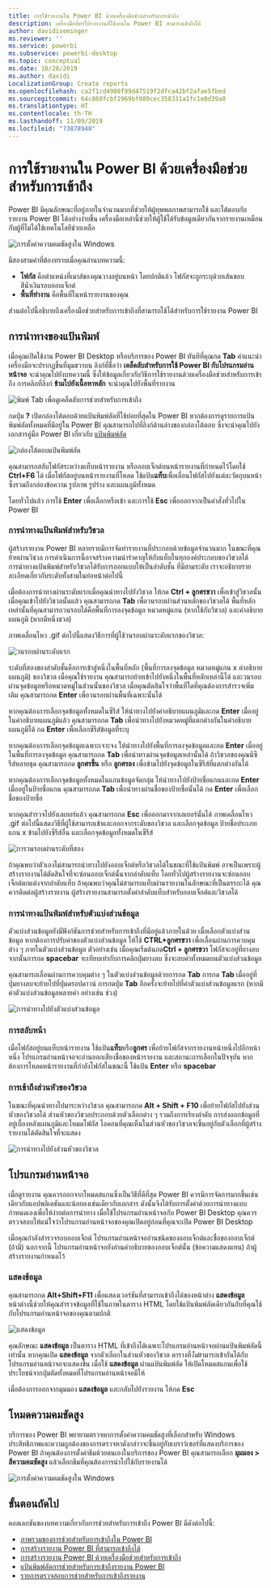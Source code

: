 ```yaml
---
title: การใช้รายงานใน Power BI ด้วยเครื่องมือช่วยสำหรับการเข้าถึง
description: เครื่องมือที่ทำให้รายงานที่ใช้งานใน Power BI สามารถเข้าถึงได้
author: davidiseminger
ms.reviewer: ''
ms.service: powerbi
ms.subservice: powerbi-desktop
ms.topic: conceptual
ms.date: 10/28/2019
ms.author: davidi
LocalizationGroup: Create reports
ms.openlocfilehash: ca2f1cd4908f99d47519f2dfca42bf2afae5fbed
ms.sourcegitcommit: 64c860fcbf2969bf089cec358331a1fc1e0d39a8
ms.translationtype: HT
ms.contentlocale: th-TH
ms.lasthandoff: 11/09/2019
ms.locfileid: "73878948"
---
```

# <a name="consuming-reports-in-power-bi-with-accessibility-tools"></a>การใช้รายงานใน Power BI ด้วยเครื่องมือช่วยสำหรับการเข้าถึง
Power BI มีคุณลักษณะที่อยู่ภายในจำนวนมากที่ช่วยให้ผู้ทุพพลภาพสามารถใช้ และโต้ตอบกับรายงาน Power BI ได้อย่างง่ายขึ้น เครื่องมือเหล่านี้ช่วยให้ผู้ใช้ได้รับข้อมูลเดียวกันจากรายงานเหมือนกับผู้ที่ไม่ได้ใช้เทคโนโลยีช่วยเหลือ

![การตั้งค่าความคมชัดสูงใน Windows](media/desktop-accessibility/accessibility-consuming-tools-01.png)

มีสองสามคำที่ต้องทราบเมื่อคุณอ่านบทความนี้:

* **โฟกัส** คือตำแหน่งที่เมาส์ของคุณวางอยู่บนหน้า โดยปกติแล้ว โฟกัสจะถูกระบุด้วยเส้นขอบสีน้ำเงินรอบออบเจ็กต์
* **พื้นที่ทำงาน** คือพื้นที่ในหน้ารายงานของคุณ

ส่วนต่อไปนี้อธิบายถึงเครื่องมือช่วยสำหรับการเข้าถึงที่สามารถใช้ได้สำหรับการใช้รายงาน Power BI

## <a name="keyboard-navigation"></a>การนำทางของแป้นพิมพ์

เมื่อคุณเปิดใช้งาน Power BI Desktop หรือบริการของ Power BI ทันทีที่คุณกด **Tab** คำแนะนำเครื่องมือจะปรากฏขึ้นที่มุมขวาบน ลิงก์ที่ชื่อว่า **เคล็ดลับสำหรับการใช้ Power BI กับโปรแกรมอ่านหน้าจอ** จะนำคุณไปยังบทความนี้ ซึ่งให้ข้อมูลเกี่ยวกับวิธีการใช้รายงานด้วยเครื่องมือช่วยสำหรับการเข้าถึง การคลิกที่ลิงก์ **ข้ามไปยังเนื้อหาหลัก** จะนำคุณไปยังพื้นที่รายงาน

![พิมพ์ Tab เพื่อดูเคล็ดลับการช่วยสำหรับการเข้าถึง](media/desktop-accessibility/accessibility-consuming-tools-02.png)

กดปุ่ม **?** เปิดกล่องโต้ตอบด้วยแป้นพิมพ์ลัดที่ใช้บ่อยที่สุดใน Power BI หากต้องการดูรายการแป้นพิมพ์ลัดทั้งหมดที่มีอยู่ใน Power BI คุณสามารถไปที่ลิงก์ด้านล่างของกล่องโต้ตอบ ซึ่งจะนำคุณไปยังเอกสารคู่มือ Power BI เกี่ยวกับ [แป้นพิมพ์ลัด](desktop-accessibility-keyboard-shortcuts.md)

![กล่องโต้ตอบแป้นพิมพ์ลัด](media/desktop-accessibility/accessibility-consuming-tools-03.png)

คุณสามารถสลับโฟกัสระหว่างแท็บหน้ารายงาน หรือออบเจ็กต์บนหน้ารายงานที่กำหนดไว้โดยใช้ **Ctrl+F6** ได้ เมื่อโฟกัสอยู่บนหน้ารายงานที่โหลด ใช้แป้น**แท็บ**เพื่อเลื่อนโฟกัสไปยังแต่ละวัตถุบนหน้า ซึ่งรวมถึงกล่องข้อความ รูปภาพ รูปร่าง และแผนภูมิทั้งหมด 

โดยทั่วไปแล้ว การใช้ **Enter** เพื่อเลือกหรือเข้า และการใช้ **Esc** เพื่อออกจากเป็นคำสั่งทั่วไปใน Power BI

### <a name="keyboard-navigation-for-visuals"></a>การนำทางแป้นพิมพ์สำหรับวิชวล

ผู้สร้างรายงาน Power BI หลายรายมีการจัดทำรายงานที่ประกอบด้วยข้อมูลจำนวนมาก ในขณะที่คุณย้ายผ่านวิชวล การดำเนินการนี้อาจสร้างความน่ารำคาญให้กับแท็บในทุกองค์ประกอบของวิชวลได้ การนำทางแป้นพิมพ์สำหรับวิชวลได้รับการออกแบบให้เป็นลำดับชั้น ที่มีสามระดับ เราจะอธิบายรายละเอียดเกี่ยวกับระดับทั้งสามในย่อหน้าต่อไปนี้

เมื่อต้องการนำทางผ่านระดับแรกเมื่อคุณนำทางไปยังวิชวล ให้กด **Ctrl + ลูกศรขวา** เพื่อเข้าสู่วิชวลนั้น เมื่อคุณเข้าไปยังวิชวลนั้นแล้ว คุณสามารถกด **Tab** เพื่อวนรอบผ่านส่วนหลักของวิชวลได้ พื้นที่หลักเหล่านั้นที่คุณสามารถวนรอบได้คือพื้นที่การลงจุดข้อมูล หมวดหมู่แกน (หากใช้กับวิชวล) และคำอธิบายแผนภูมิ (หากมีหนึ่งชวล)

ภาพเคลื่อนไหว .gif ต่อไปนี้แสดงวิธีการที่ผู้ใช้วนรอบผ่านระดับแรกของวิชวล:

![วนรอบผ่านระดับแรก](media/desktop-accessibility/accessibility-consuming-tools-04.gif)

ระดับที่สองของลำดับชั้นคือการเข้าสู่หนึ่งในพื้นที่หลัก (พื้นที่การลงจุดข้อมูล หมวดหมู่แกน x คำอธิบายแผนภูมิ) ของวิชวล เมื่อคุณใช้รายงาน คุณสามารถย้ายเข้าไปยังหนึ่งในพื้นที่หลักเหล่านี้ได้ และวนรอบผ่านจุดข้อมูลหรือหมวดหมู่ในส่วนนั้นของวิชวล เมื่อคุณตัดสินใจว่าพื้นที่ใดที่คุณต้องการสำรวจเพิ่มเติม คุณสามารถกด **Enter** เพื่อวนรอบผ่านพื้นที่เฉพาะนั้นได้

หากคุณต้องการเลือกจุดข้อมูลทั้งหมดในซีรีส์ ให้นำทางไปยังคำอธิบายแผนภูมิและกด **Enter** เมื่ออยู่ในคำอธิบายแผนภูมิแล้ว คุณสามารถกด **Tab** เพื่อนำทางไปยังหมวดหมู่ที่แตกต่างกันในคำอธิบายแผนภูมิได้ กด **Enter** เพื่อเลือกซีรีส์ข้อมูลที่ระบุ

หากคุณต้องการเลือกจุดข้อมูลเฉพาะเจาะจง ให้นำทางไปยังพื้นที่การลงจุดข้อมูลและกด **Enter** เมื่ออยู่ในพื้นที่การลงจุดข้อมูล คุณสามารถกด **Tab** เพื่อนำทางผ่านจุดข้อมูลเหล่านั้นได้ ถ้าวิชวลของคุณมีซีรีส์หลายชุด คุณสามารถกด **ลูกศรขึ้น** หรือ **ลูกศรลง** เพื่อข้ามไปยังจุดข้อมูลในซีรีส์ที่แตกต่างกันได้

หากคุณต้องการเลือกจุดข้อมูลทั้งหมดในแกนข้อมูลจัดกลุ่ม ให้นำทางไปยังป้ายชื่อแกนและกด **Enter** เมื่ออยู่ในป้ายชื่อแกน คุณสามารถกด **Tab** เพื่อนำทางผ่านชื่อของป้ายชื่อนั้นได้ กด **Enter** เพื่อเลือกชื่อของป้ายชื่อ

หากคุณสำรวจไปยังเลเยอร์แล้ว คุณสามารถกด **Esc** เพื่อออกมาจากเลเยอร์นั้นได้ ภาพเคลื่อนไหว .gif ต่อไปนี้แสดงวิธีที่ผู้ใช้สามารถเข้าและออกจากระดับของวิชวล และเลือกจุดข้อมูล ป้ายชื่อประเภทแกน x ข้ามไปยังซีรีส์อื่น และเลือกจุดข้อมูลทั้งหมดในซีรีส์

![การวนรอบผ่านระดับที่สอง](media/desktop-accessibility/accessibility-consuming-tools-05.gif)

ถ้าคุณพบว่าตัวเองไม่สามารถนำทางไปยังออบเจ็กต์หรือวิชวลได้ในขณะที่ใช้แป้นพิมพ์ อาจเป็นเพราะผู้สร้างรายงานได้ตัดสินใจที่จะซ่อนออบเจ็กต์นั้นจากลำดับแท็บ โดยทั่วไปผู้สร้างรายงานจะซ่อนออบเจ็กต์ตกแต่งจากลำดับแท็บ ถ้าคุณพบว่าคุณไม่สามารถแท็บผ่านรายงานในลักษณะที่เป็นตรรกะได้ คุณควรติดต่อผู้สร้างรายงาน ผู้สร้างรายงานสามารถตั้งค่าลำดับแท็บสำหรับออบเจ็กต์และวิชวลได้

### <a name="keyboard-navigation-for-slicers"></a>การนำทางแป้นพิมพ์สำหรับตัวแบ่งส่วนข้อมูล

ตัวแบ่งส่วนข้อมูลยังมีฟังก์ชันการช่วยสำหรับการเข้าถึงที่มีอยู่แล้วภายในด้วย เมื่อเลือกตัวแบ่งส่วนข้อมูล หากต้องการปรับค่าของตัวแบ่งส่วนข้อมูล ให้ใช้ **CTRL+ลูกศรขวา** เพื่อเลื่อนผ่านการควบคุมต่าง ๆ ภายในตัวแบ่งส่วนข้อมูล ตัวอย่างเช่น เมื่อคุณเริ่มต้นกด**Ctrl + ลูกศรขวา** โฟกัสจะอยู่ที่ยางลบ จากนั้นการกด **spacebar** จะเทียบเท่ากับการคลิกปุ่มยางลบ ซึ่งจะลบค่าทั้งหมดบนตัวแบ่งส่วนข้อมูล

คุณสามารถเลื่อนผ่านการควบคุมต่าง ๆ ในตัวแบ่งส่วนข้อมูลด้วยการกด **Tab** การกด **Tab** เมื่ออยู่ที่ปุ่มยางลบจะย้ายไปที่ปุ่มดรอปดาวน์ การกดปุ่ม **Tab** อีกครั้งจะย้ายไปที่ค่าตัวแบ่งส่วนข้อมูลแรก (หากมีค่าตัวแบ่งส่วนข้อมูลหลายค่า อย่างเช่น ช่วง)

![การนำทางไปยังตัวแบ่งส่วนข้อมูล](media/desktop-accessibility/accessibility-consuming-tools-06.png)

### <a name="switching-pages"></a>การสลับหน้า

เมื่อโฟกัสอยู่บนแท็บหน้ารายงาน ใช้แป้น**แท็บ**หรือ**ลูกศร** เพื่อย้ายโฟกัสจากรายงานหน้าหนึ่งไปอีกหน้าหนึ่ง โปรแกรมอ่านหน้าจอจะอ่านออกเสียงชื่อของหน้ารายงาน และสถานะการเลือกในปัจจุบัน หากต้องการโหลดหน้ารายงานที่กำลังโฟกัสในขณะนี้ ใช้แป้น **Enter** หรือ **spacebar**

### <a name="accessing-the-visual-header"></a>การเข้าถึงส่วนหัวของวิชวล
ในขณะที่คุณนำทางไปมาระหว่างวิชวล คุณสามารถกด **Alt + Shift + F10** เพื่อย้ายโฟกัสไปยังส่วนหัวของวิชวลได้ ส่วนหัวของวิชวลประกอบด้วยตัวเลือกต่าง ๆ รวมถึงการเรียงลำดับ การส่งออกข้อมูลที่อยู่เบื้องหลังแผนภูมิและโหมดโฟกัส ไอคอนที่คุณเห็นในส่วนหัวของวิชวลจะขึ้นอยู่กับตัวเลือกที่ผู้สร้างรายงานได้ตัดสินใจที่จะแสดง

![การนำทางไปยังส่วนหัวของวิชวล](media/desktop-accessibility/accessibility-consuming-tools-07.png)

## <a name="screen-reader"></a>โปรแกรมอ่านหน้าจอ

เมื่อดูรายงาน คุณควรออกจากโหมดสแกนซึ่งเป็นวิธีที่ดีที่สุด Power BI ควรมีการจัดการมากขึ้นเช่นเดียวกับแอปพลิเคชันและน้อยลงเช่นเดียวกับเอกสาร ดังนั้นจึงได้รับการตั้งค่าด้วยการนำทางแบบกำหนดเองเพื่อให้ง่ายต่อการนำทาง เมื่อใช้โปรแกรมอ่านหน้าจอกับ Power BI Desktop คุณควรตรวจสอบให้แน่ใจว่าโปรแกรมอ่านหน้าจอของคุณเปิดอยู่ก่อนที่คุณจะเปิด Power BI Desktop

เมื่อคุณกำลังสำรวจรอบออบเจ็กต์ โปรแกรมอ่านหน้าจออ่านชนิดของออบเจ็กต์และชื่อของออบเจ็กต์ (ถ้ามี) นอกจากนี้ โปรแกรมอ่านหน้าจอยังอ่านคำอธิบายของออบเจ็กต์นั้น (ข้อความแสดงแทน) ถ้าผู้สร้างรายงานกำหนดไว้

### <a name="show-data"></a>แสดงข้อมูล
คุณสามารถกด **Alt+Shift+F11** เพื่อแสดงเวอร์ชันที่สามารถเข้าถึงได้ของหน้าต่าง **แสดงข้อมูล** หน้าต่างนี้ช่วยให้คุณสำรวจข้อมูลที่ใช้ในภาพในตาราง HTML โดยใช้แป้นพิมพ์ลัดเดียวกันกับที่คุณใช้กับโปรแกรมอ่านหน้าจอของคุณตามปกติ

![แสดงข้อมูล](media/desktop-accessibility/accessibility-04.png)

คุณลักษณะ **แสดงข้อมูล** เป็นตาราง HTML ที่เข้าถึงได้เฉพาะโปรแกรมอ่านหน้าจอผ่านแป้นพิมพ์ลัดนี้เท่านั้น หากคุณเปิด **แสดงข้อมูล** จากตัวเลือกในส่วนหัวของวิชวล ตารางที่*ไม่*สามารถเข้ากันได้กับโปรแกรมอ่านหน้าจอจะแสดงขึ้น  เมื่อใช้ **แสดงข้อมูล** ผ่านแป้นพิมพ์ลัด ให้เปิดโหมดสแกนเพื่อใช้ประโยชน์จากปุ่มลัดทั้งหมดที่โปรแกรมอ่านหน้าจอมีให้

เมื่อต้องการออกจากมุมมอง **แสดงข้อมูล** และกลับไปยังรายงาน ให้กด **Esc**

## <a name="high-contrast-modes"></a>โหมดความคมชัดสูง

บริการของ Power BI พยายามตรวจหาการตั้งค่าความคมชัดสูงที่เลือกสำหรับ Windows ประสิทธิภาพและความถูกต้องของการตรวจหาดังกล่าวจะขึ้นอยู่กับเบราว์เซอร์ที่แสดงบริการของ Power BI ถ้าคุณต้องการตั้งค่าธีมด้วยตนเองในบริการของ Power BI คุณสามารถเลือก **มุมมอง > สีความคมชัดสูง** แล้วเลือกธีมที่คุณต้องการนำไปใช้กับรายงานได้

![การตั้งค่าความคมชัดสูงใน Windows](media/desktop-accessibility/accessibility-consuming-tools-01.png)


## <a name="next-steps"></a>ขั้นตอนถัดไป

คอลเลกชันของบทความเกี่ยวกับการช่วยสำหรับการเข้าถึง Power BI มีดังต่อไปนี้:

* [ภาพรวมของการช่วยสำหรับการเข้าถึงใน Power BI](desktop-accessibility-overview.md) 
* [การสร้างรายงาน Power BI ที่สามารถเข้าถึงได้](desktop-accessibility-creating-reports.md) 
* [การสร้างรายงาน Power BI ด้วยเครื่องมือช่วยสำหรับการเข้าถึง](desktop-accessibility-creating-tools.md)
* [แป้นพิมพ์ลัดการช่วยสำหรับการเข้าถึงรายงาน Power BI](desktop-accessibility-keyboard-shortcuts.md)
* [รายการตรวจสอบการช่วยสำหรับการเข้าถึงรายงาน](desktop-accessibility-creating-reports.md#report-accessibility-checklist)


